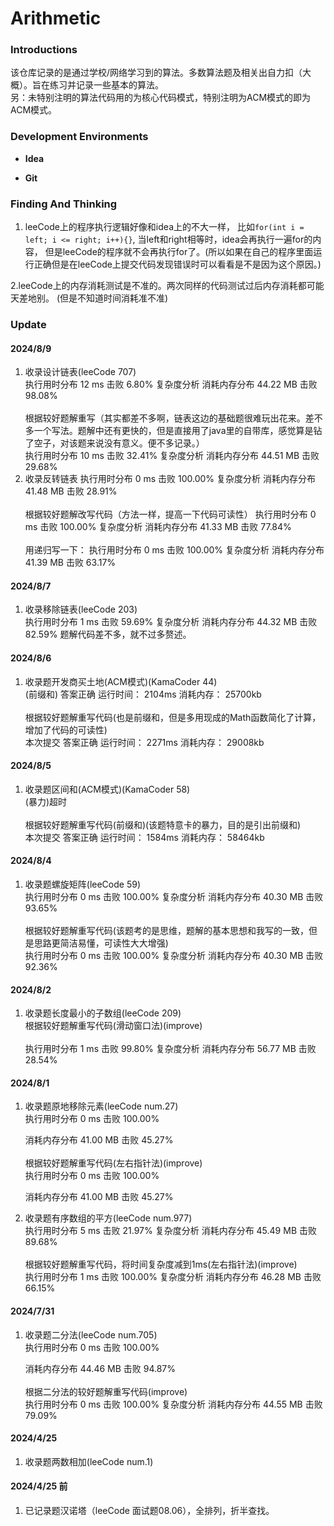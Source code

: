 # Arithmetic

### Introductions

该仓库记录的是通过学校/网络学习到的算法。多数算法题及相关出自力扣（大概）。旨在练习并记录一些基本的算法。
<br>另：未特别注明的算法代码用的为核心代码模式，特别注明为ACM模式的即为ACM模式。

### Development Environments

- **Idea**

- **Git**

### Finding And Thinking

1. leeCode上的程序执行逻辑好像和idea上的不大一样，
比如`for(int i = left; i <= right; i++){}`,
当left和right相等时，idea会再执行一遍for的内容，
但是leeCode的程序就不会再执行for了。(所以如果在自己的程序里面运行正确但是在leeCode上提交代码发现错误时可以看看是不是因为这个原因。)

2.leeCode上的内存消耗测试是不准的。两次同样的代码测试过后内存消耗都可能天差地别。
(但是不知道时间消耗准不准)
### Update

#### 2024/8/9
1. 收录设计链表(leeCode 707)<br>
   执行用时分布
   12
   ms
   击败
   6.80%
   复杂度分析
   消耗内存分布
   44.22
   MB
   击败
   98.08%
   <br><br>
   根据较好题解重写（其实都差不多啊，链表这边的基础题很难玩出花来。差不多一个写法。题解中还有更快的，但是直接用了java里的自带库，感觉算是钻了空子，对该题来说没有意义。便不多记录。）<br>
   执行用时分布
   10
   ms
   击败
   32.41%
   复杂度分析
   消耗内存分布
   44.51
   MB
   击败
   29.68%
2. 收录反转链表
   执行用时分布
   0
   ms
   击败
   100.00%
   复杂度分析
   消耗内存分布
   41.48
   MB
   击败
   28.91%<br><br>
   根据较好题解改写代码（方法一样，提高一下代码可读性）
   执行用时分布
   0
   ms
   击败
   100.00%
   复杂度分析
   消耗内存分布
   41.33
   MB
   击败
   77.84%<br><br>
   用递归写一下：
   执行用时分布
   0
   ms
   击败
   100.00%
   复杂度分析
   消耗内存分布
   41.39
   MB
   击败
   63.17%

   
#### 2024/8/7

1. 收录移除链表(leeCode 203)<br>
   执行用时分布
   1
   ms
   击败
   59.69%
   复杂度分析
   消耗内存分布
   44.32
   MB
   击败
   82.59%
   题解代码差不多，就不过多赘述。

#### 2024/8/6
1. 收录题开发商买土地(ACM模式)(KamaCoder 44)<br>
   (前缀和)
   答案正确
   运行时间：
   2104ms
   消耗内存：
   25700kb<br><br>
   根据较好题解重写代码(也是前缀和，但是多用现成的Math函数简化了计算，增加了代码的可读性)<br>
   本次提交
   答案正确
   运行时间：
   2271ms
   消耗内存：
   29008kb

#### 2024/8/5
1. 收录题区间和(ACM模式)(KamaCoder 58)<br>
   (暴力)超时
   <br><br>
   根据较好题解重写代码(前缀和)(该题特意卡的暴力，目的是引出前缀和)<br>
   本次提交
   答案正确
   运行时间：
   1584ms
   消耗内存：
   58464kb

#### 2024/8/4

1. 收录题螺旋矩阵(leeCode 59)<br>
   执行用时分布
   0
   ms
   击败
   100.00%
   复杂度分析
   消耗内存分布
   40.30
   MB
   击败
   93.65%<br><br>
    根据较好题解重写代码(该题考的是思维，题解的基本思想和我写的一致，但是思路更简洁易懂，可读性大大增强)<br>
   执行用时分布
   0
   ms
   击败
   100.00%
   复杂度分析
   消耗内存分布
   40.30
   MB
   击败
   92.36%

#### 2024/8/2

1. 收录题长度最小的子数组(leeCode 209)<br>
   根据较好题解重写代码(滑动窗口法)(improve)<br><br>
   执行用时分布
   1
   ms
   击败
   99.80%
   复杂度分析
   消耗内存分布
   56.77
   MB
   击败
   28.54%

#### 2024/8/1

1. 收录题原地移除元素(leeCode num.27)<br>
   执行用时分布
   0
   ms
   击败
   100.00%

   消耗内存分布
   41.00
   MB
   击败
   45.27%<br><br>
   根据较好题解重写代码(左右指针法)(improve)<br>
   执行用时分布
   0
   ms
   击败
   100.00%
   
   消耗内存分布
   41.00
   MB
   击败
   45.27%
2. 收录题有序数组的平方(leeCode num.977)<br>
   执行用时分布
   5
   ms
   击败
   21.97%
   复杂度分析
   消耗内存分布
   45.49
   MB
   击败
   89.68%<br><br>
根据较好题解重写代码，将时间复杂度减到1ms(左右指针法)(improve)<br>
   执行用时分布
   1
   ms
   击败
   100.00%
   复杂度分析
   消耗内存分布
   46.28
   MB
   击败
   66.15%

#### 2024/7/31

1. 收录题二分法(leeCode num.705)<br>
   执行用时分布
   0
   ms
   击败
   100.00%

   消耗内存分布
   44.46
   MB
   击败
   94.87%<br><br>
根据二分法的较好题解重写代码(improve)<br>
   执行用时分布
   0
   ms
   击败
   100.00%
   复杂度分析
   消耗内存分布
   44.55
   MB
   击败
   79.09%
#### 2024/4/25

1. 收录题两数相加(leeCode num.1)

#### 2024/4/25 前

1. 已记录题汉诺塔（leeCode 面试题08.06），全排列，折半查找。
